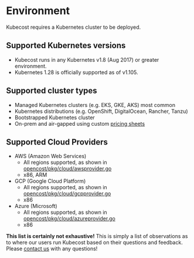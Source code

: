 # Environment

Kubecost requires a Kubernetes cluster to be deployed.

## Supported Kubernetes versions

* Kubecost runs in any Kubernetes v1.8 (Aug 2017) or greater environment.
* Kubernetes 1.28 is officially supported as of v1.105.

## Supported cluster types

* Managed Kubernetes clusters (e.g. EKS, GKE, AKS) most common
* Kubernetes distributions (e.g. OpenShift, DigitalOcean, Rancher, Tanzu)
* Bootstrapped Kubernetes cluster
* On-prem and air-gapped using custom [pricing sheets](https://docs.kubecost.com/install-and-configure/install/provider-installations/air-gapped#how-do-i-configure-prices-for-my-on-premise-assets)

## Supported Cloud Providers

* AWS (Amazon Web Services)
  * All regions supported, as shown in [opencost/pkg/cloud/awsprovider.go](https://github.com/opencost/opencost/blob/0c2f063052723a65ca62a4c75be23392806b6fac/pkg/cloud/awsprovider.go#L111)
  * x86, ARM
* GCP (Google Cloud Platform)
  * All regions supported, as shown in [opencost/pkg/cloud/gcpprovider.go](https://github.com/opencost/opencost/blob/0c2f063052723a65ca62a4c75be23392806b6fac/pkg/cloud/gcpprovider.go#L41)
  * x86
* Azure (Microsoft)
  * All regions supported, as shown in [opencost/pkg/cloud/azureprovider.go](https://github.com/opencost/opencost/blob/0c2f063052723a65ca62a4c75be23392806b6fac/pkg/cloud/azureprovider.go#L82)
  * x86

**This list is certainly not exhaustive!** This is simply a list of observations as to where our users run Kubecost based on their questions and feedback. Please [contact us](https://docs.kubecost.com/other-resources/contactus) with any questions!

